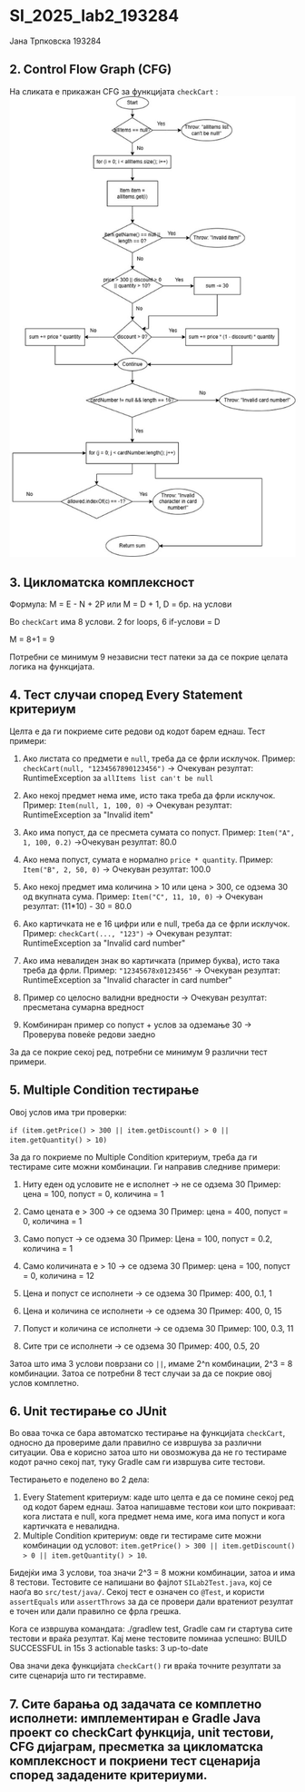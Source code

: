 # SI_2025_lab2_193284
Јана Трпковска 193284

## 2. Control Flow Graph (CFG)
На сликата е прикажан CFG за функцијата `checkCart` : 
![CFG](CFG_checkCart.jpg)



## 3. Цикломатска комплексност
Формула:
M = E - N + 2P или M = D + 1, D = бр. на услови

Во `checkCart` има 8 услови.
2 for loops, 6 if-услови = D

М = 8+1 = 9

Потребни се минимум 9 независни тест патеки за да се покрие целата логика на функцијата.


## 4. Тест случаи според Every Statement критериум
Целта е да ги покриеме сите редови од кодот барем еднаш. Тест примери:

1. Ако листата со предмети е `null`, треба да се фрли исклучок.
Пример: `checkCart(null, "1234567890123456")`
-> Очекуван резултат: RuntimeException за `allItems list can't be null`

2. Ако некој предмет нема име, исто така треба да фрли исклучок.
Пример: `Item(null, 1, 100, 0)`
-> Очекуван резултат: RuntimeException за "Invalid item"

3. Ако има попуст, да се пресмета сумата со попуст.
Пример: `Item("A", 1, 100, 0.2)`
->Очекуван резултат: 80.0

4. Ако нема попуст, сумата е нормално `price * quantity`.
Пример: `Item("B", 2, 50, 0)`
-> Очекуван резултат: 100.0

5. Ако некој предмет има количина > 10 или цена > 300, се одзема 30 од вкупната сума.
Пример: `Item("C", 11, 10, 0)`
-> Очекуван резултат: (11*10) - 30 = 80.0

6. Ако картичката не е 16 цифри или е null, треба да се фрли исклучок.
Пример: `checkCart(..., "123")`
-> Очекуван резултат: RuntimeException за "Invalid card number"

7. Ако има невалиден знак во картичката (пример буква), исто така треба да фрли.
Пример: `"12345678x0123456"`
-> Очекуван резултат: RuntimeException за "Invalid character in card number"

8. Пример со целосно валидни вредности
-> Очекуван резултат: пресметана сумарна вредност

9. Комбиниран пример со попуст + услов за одземање 30
-> Проверува повеќе редови заедно

За да се покрие секој ред, потребни се минимум 9 различни тест примери.


## 5. Multiple Condition тестирање

Овој услов има три проверки:

`if (item.getPrice() > 300 || item.getDiscount() > 0 || item.getQuantity() > 10)`

За да го покриеме по Multiple Condition критериум, треба да ги тестираме сите можни комбинации.
Ги направив следниве примери:

1. Ниту еден од условите не е исполнет -> не се одзема 30
Пример: цена = 100, попуст = 0, количина = 1

2. Само цената е > 300 -> се одзема 30
Пример: цена = 400, попуст = 0, количина = 1

3. Само попуст -> се одзема 30
Пример: Цена = 100, попуст = 0.2, количина = 1

4. Само количината е > 10 -> се одзема 30
Пример: цена = 100, попуст = 0, количина = 12

5. Цена и попуст се исполнети -> се одзема 30
Пример: 400, 0.1, 1

6. Цена и количина се исполнети -> се одзема 30
Пример: 400, 0, 15

7. Попуст и количина се исполнети -> се одзема 30
Пример: 100, 0.3, 11

8. Сите три се исполнети -> се одзема 30
Пример: 400, 0.5, 20

Затоа што има 3 услови поврзани со `||`, имаме 2^n комбинации, 2^3 = 8 комбинации.
Затоа се потребни 8 тест случаи за да се покрие овој услов комплетно.


## 6. Unit тестирање со JUnit

Во оваа точка се бара автоматско тестирање на функцијата `checkCart`, односно да провериме дали правилно се извршува за различни ситуации. Ова е корисно затоа што ни овозможува да не го тестираме кодот рачно секој пат, туку Gradle сам ги извршува сите тестови.

Тестирањето е поделено во 2 дела:
1. Every Statement критериум: каде што целта е да се помине секој ред од кодот барем еднаш. Затоа напишавме тестови кои што покриваат: кога листата е null, кога предмет нема име, кога има попуст и кога картичката е невалидна.
2. Multiple Condition критериум: овде ги тестираме сите можни комбинации од условот:
`item.getPrice() > 300 || item.getDiscount() > 0 || item.getQuantity() > 10`.

Бидејќи има 3 услови, тоа значи 2^3 = 8 можни комбинации, затоа и има 8 тестови.
Тестовите се напишани во фајлот `SILab2Test.java`, кој се наоѓа во `src/test/java/`. Секој тест е означен со `@Test`, и користи `assertEquals` или `assertThrows` за да се провери дали вратениот резултат е точен или дали правилно се фрла грешка.

Кога се извршува командата: 
./gradlew test, 
Gradle сам ги стартува сите тестови и враќа резултат. 
Кај мене тестовите поминаа успешно: 
BUILD SUCCESSFUL in 15s
3 actionable tasks: 3 up-to-date

Ова значи дека функцијата `checkCart()` ги враќа точните резултати за сите сценарија што ги тестиравме.


## 7. Сите барања од задачата се комплетно исполнети: имплементиран е Gradle Java проект со checkCart функција, unit тестови, CFG дијаграм, пресметка за цикломатска комплексност и покриени тест сценарија според зададените критериуми.